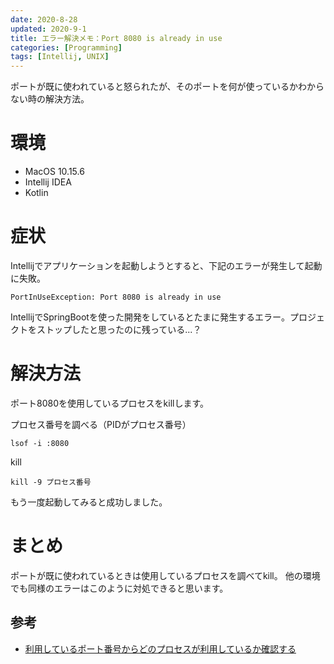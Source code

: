 ```yaml
---
date: 2020-8-28
updated: 2020-9-1
title: エラー解決メモ：Port 8080 is already in use
categories: [Programming]
tags: [Intellij, UNIX]
---
```


ポートが既に使われていると怒られたが、そのポートを何が使っているかわからない時の解決方法。

<!--more-->

# 環境

- MacOS 10.15.6
- Intellij IDEA
- Kotlin

# 症状

Intellijでアプリケーションを起動しようとすると、下記のエラーが発生して起動に失敗。

```
PortInUseException: Port 8080 is already in use
```

IntellijでSpringBootを使った開発をしているとたまに発生するエラー。プロジェクトをストップしたと思ったのに残っている...？

# 解決方法

ポート8080を使用しているプロセスをkillします。

プロセス番号を調べる（PIDがプロセス番号）
```
lsof -i :8080
```
kill
```
kill -9 プロセス番号
```

もう一度起動してみると成功しました。

# まとめ

ポートが既に使われているときは使用しているプロセスを調べてkill。
他の環境でも同様のエラーはこのように対処できると思います。

## 参考

- [利用しているポート番号からどのプロセスが利用しているか確認する](https://qiita.com/toshihirock/items/c6a09575c2d88c210483)
